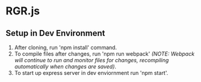 RGR.js
=====================

## Setup in Dev Environment
1) After cloning, run 'npm install' command.
2) To compile files after changes, run 'npm run webpack' _(NOTE: Webpack will continue to run and monitor files for changes, recompiling automatically when changes are saved)_.
3) To start up express server in dev enviornment run 'npm start'.
